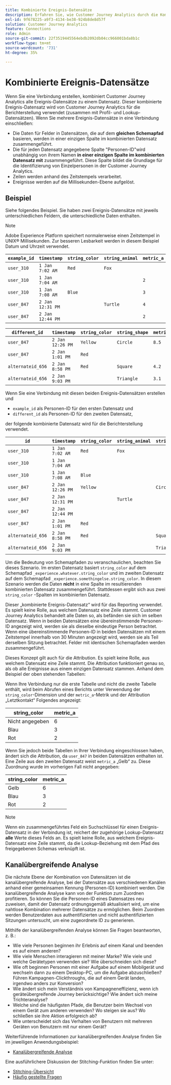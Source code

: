 ```yaml
---
title: Kombinierte Ereignis-Datensätze
description: Erfahren Sie, wie Customer Journey Analytics durch die Kombination von Datensätzen eine Verbindung herstellt.
exl-id: 9f678225-a9f3-4134-be38-924b8de8d57f
solution: Customer Journey Analytics
feature: Connections
role: Admin
source-git-commit: 22f3519445564ebdb2092db04cc966001bda8b1c
workflow-type: tm+mt
source-wordcount: '731'
ht-degree: 35%

---
```



# Kombinierte Ereignis-Datensätze

Wenn Sie eine Verbindung erstellen, kombiniert Customer Journey Analytics alle Ereignis-Datensätze zu einem Datensatz. Dieser kombinierte Ereignis-Datensatz wird von Customer Journey Analytics für die Berichterstellung verwendet (zusammen mit Profil- und Lookup-Datensätzen). Wenn Sie mehrere Ereignis-Datensätze in eine Verbindung einschließen:

* Die Daten für Felder in Datensätzen, die auf dem **gleichen Schemapfad** basieren, werden in einer einzigen Spalte im kombinierten Datensatz zusammengeführt.
* Die für jeden Datensatz angegebene Spalte &quot;Personen-ID&quot;wird unabhängig von ihrem Namen **in einer einzigen Spalte im kombinierten Datensatz mit** zusammengeführt. Diese Spalte bildet die Grundlage für die Identifizierung von Einzelpersonen in der Customer Journey Analytics.
* Zeilen werden anhand des Zeitstempels verarbeitet.
* Ereignisse werden auf die Millisekunden-Ebene aufgelöst.

## Beispiel

Siehe folgendes Beispiel. Sie haben zwei Ereignis-Datensätze mit jeweils unterschiedlichen Feldern, die unterschiedliche Daten enthalten.

>[!NOTE]
>
>Adobe Experience Platform speichert normalerweise einen Zeitstempel in UNIX® Millisekunden. Zur besseren Lesbarkeit werden in diesem Beispiel Datum und Uhrzeit verwendet.

| `example_id` | `timestamp` | `string_color` | `string_animal` | `metric_a` |
| --- | --- | --- | --- | --- |
| `user_310` | `1 Jan 7:02 AM` | `Red` | `Fox` | |
| `user_310` | `1 Jan 7:04 AM` | | | `2` |
| `user_310` | `1 Jan 7:08 AM` | `Blue` | | `3` |
| `user_847` | `2 Jan 12:31 PM` | | `Turtle` | `4` |
| `user_847` | `2 Jan 12:44 PM` | | | `2` |

| `different_id` | `timestamp` | `string_color` | `string_shape` | `metric_b` |
| --- | --- | --- | --- | --- |
| `user_847` | `2 Jan 12:26 PM` | `Yellow` | `Circle` | `8.5` |
| `user_847` | `2 Jan 1:01 PM` | `Red` | | |
| `alternateid_656` | `2 Jan 8:58 PM` | `Red` | `Square` | `4.2` |
| `alternateid_656` | `2 Jan 9:03 PM` | | `Triangle` | `3.1` |

Wenn Sie eine Verbindung mit diesen beiden Ereignis-Datensätzen erstellen und

* `example_id` als Personen-ID für den ersten Datensatz und
* `different_id` als Personen-ID für den zweiten Datensatz,

der folgende kombinierte Datensatz wird für die Berichterstellung verwendet.

| `id` | `timestamp` | `string_color` | `string_animal` | `string_shape` | `metric_a` | `metric_b` |
| --- | --- | --- | --- | --- | --- | --- |
| `user_310` | `1 Jan 7:02 AM` | `Red` | `Fox` | | | |
| `user_310` | `1 Jan 7:04 AM` | | | | `2` | |
| `user_310` | `1 Jan 7:08 AM` | `Blue` | | | `3` | |
| `user_847` | `2 Jan 12:26 PM` | `Yellow` | | `Circle` | | `8.5` |
| `user_847` | `2 Jan 12:31 PM` | | `Turtle` | | `4` | |
| `user_847` | `2 Jan 12:44 PM` | | | | `2` | |
| `user_847` | `2 Jan 1:01 PM` | `Red` | | | | |
| `alternateid_656` | `2 Jan 8:58 PM` | `Red` | | `Square` | | `4.2` |
| `alternateid_656` | `2 Jan 9:03 PM` | | | `Triangle` | | `3.1` |

Um die Bedeutung von Schemapfaden zu veranschaulichen, beachten Sie dieses Szenario. Im ersten Datensatz basiert `string_color` auf dem Schemapfad `_experience.whatever.string_color` und im zweiten Datensatz auf dem Schemapfad `_experience.somethingelse.string_color`. In diesem Szenario werden die Daten **nicht** in eine Spalte im resultierenden kombinierten Datensatz zusammengeführt. Stattdessen ergibt sich aus zwei `string_color` -Spalten im kombinierten Datensatz.

Dieser „kombinierte Ereignis-Datensatz“ wird für das Reporting verwendet. Es spielt keine Rolle, aus welchem Datensatz eine Zeile stammt. Customer Journey Analytics behandelt alle Daten so, als befänden sie sich im selben Datensatz. Wenn in beiden Datensätzen eine übereinstimmende Personen-ID angezeigt wird, werden sie als dieselbe eindeutige Person betrachtet. Wenn eine übereinstimmende Personen-ID in beiden Datensätzen mit einem Zeitstempel innerhalb von 30 Minuten angezeigt wird, werden sie als Teil derselben Sitzung betrachtet. Felder mit identischen Schemapfaden werden zusammengeführt.

Dieses Konzept gilt auch für die Attribution. Es spielt keine Rolle, aus welchem Datensatz eine Zeile stammt. Die Attribution funktioniert genau so, als ob alle Ereignisse aus einem einzigen Datensatz stammen. Anhand dem Beispiel der oben stehenden Tabellen:

Wenn Ihre Verbindung nur die erste Tabelle und nicht die zweite Tabelle enthält, wird beim Abrufen eines Berichts unter Verwendung der `string_color`-Dimension und der `metric_a`-Metrik und der Attribution „Letztkontakt“ Folgendes angezeigt:

| string_color | metric_a |
| --- | --- |
| Nicht angegeben | 6 |
| Blau | 3 |
| Rot | 2 |

Wenn Sie jedoch beide Tabellen in Ihrer Verbindung eingeschlossen haben, ändert sich die Attribution, da `user_847` in beiden Datensätzen enthalten ist. Eine Zeile aus den zweiten Datensatz weist `metric_a` „Gelb“ zu. Diese Zuordnung wurde im vorherigen Fall nicht angegeben:

| string_color | metric_a |
| --- | --- |
| Gelb | 6 |
| Blau | 3 |
| Rot | 2 |

>[!NOTE]
>
>Wenn ein zusammengeführtes Feld ein Suchschlüssel für einen Ereignis-Datensatz in der Verbindung ist, reichert der zugehörige Lookup-Datensatz **alle** Werte dieses Felds an. Es spielt keine Rolle, aus welchem Ereignis-Datensatz eine Zeile stammt, da die Lookup-Beziehung mit dem Pfad des freigegebenen Schemas verknüpft ist.

## Kanalübergreifende Analyse

Die nächste Ebene der Kombination von Datensätzen ist die kanalübergreifende Analyse, bei der Datensätze aus verschiedenen Kanälen anhand einer gemeinsamen Kennung (Personen-ID) kombiniert werden. Die kanalübergreifende Analyse kann von der Funktion zum Zuordnen profitieren. So können Sie die Personen-ID eines Datensatzes neu zuweisen, damit der Datensatz ordnungsgemäß aktualisiert wird, um eine nahtlose Kombination mehrerer Datensätze zu ermöglichen. Beim Zuordnen werden Benutzerdaten aus authentifizierten und nicht authentifizierten Sitzungen untersucht, um eine zugeordnete ID zu generieren.

Mithilfe der kanalübergreifenden Analyse können Sie Fragen beantworten, z. B.:

* Wie viele Personen beginnen ihr Erlebnis auf einem Kanal und beenden es auf einem anderen?
* Wie viele Menschen interagieren mit meiner Marke? Wie viele und welche Gerätetypen verwenden sie? Wie überschneiden sich diese?
* Wie oft beginnen Personen mit einer Aufgabe auf einem Mobilgerät und wechseln dann zu einem Desktop-PC, um die Aufgabe abzuschließen? Führen Kampagnen-Clickthroughs, die auf einem Gerät landen, irgendwo anders zur Konversion?
* Wie ändert sich mein Verständnis von Kampagneneffizienz, wenn ich geräteübergreifende Journey berücksichtige? Wie ändert sich meine Trichteranalyse?
* Welche sind die häufigsten Pfade, die Benutzer beim Wechsel von einem Gerät zum anderen verwenden? Wo steigen sie aus? Wo schließen sie ihre Aktion erfolgreich ab?
* Wie unterscheidet sich das Verhalten von Benutzern mit mehreren Geräten von Benutzern mit nur einem Gerät?


Weiterführende Informationen zur kanalübergreifenden Analyse finden Sie im jeweiligen Anwendungsbeispiel:

* [Kanalübergreifende Analyse](../use-cases/cross-channel/cross-channel.md)

Eine ausführlichere Diskussion der Stitching-Funktion finden Sie unter:

* [Stitching-Übersicht](/help/stitching/overview.md)
* [Häufig gestellte Fragen](/help/stitching/faq.md)

